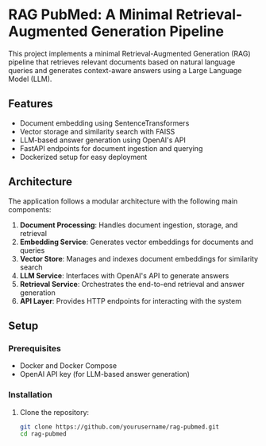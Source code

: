 # RAG PubMed: A Minimal Retrieval-Augmented Generation Pipeline

This project implements a minimal Retrieval-Augmented Generation (RAG) pipeline that retrieves relevant documents based on natural language queries and generates context-aware answers using a Large Language Model (LLM).

## Features

- Document embedding using SentenceTransformers
- Vector storage and similarity search with FAISS
- LLM-based answer generation using OpenAI's API
- FastAPI endpoints for document ingestion and querying
- Dockerized setup for easy deployment

## Architecture

The application follows a modular architecture with the following main components:

1. **Document Processing**: Handles document ingestion, storage, and retrieval
2. **Embedding Service**: Generates vector embeddings for documents and queries
3. **Vector Store**: Manages and indexes document embeddings for similarity search
4. **LLM Service**: Interfaces with OpenAI's API to generate answers
5. **Retrieval Service**: Orchestrates the end-to-end retrieval and answer generation
6. **API Layer**: Provides HTTP endpoints for interacting with the system

## Setup

### Prerequisites

- Docker and Docker Compose
- OpenAI API key (for LLM-based answer generation)

### Installation

1. Clone the repository:
   ```bash
   git clone https://github.com/yourusername/rag-pubmed.git
   cd rag-pubmed